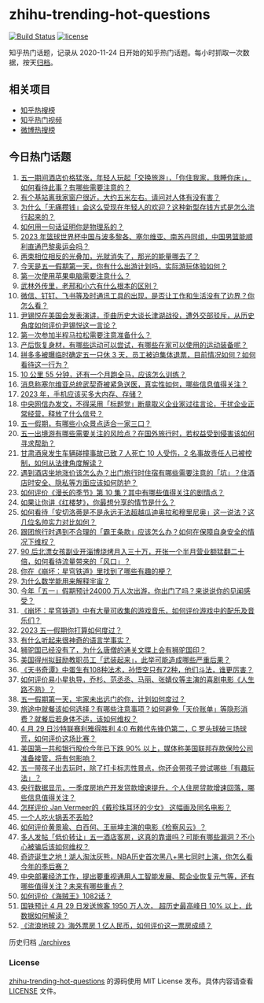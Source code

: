 # zhihu-trending-hot-questions

[![Build Status](https://github.com/justjavac/zhihu-trending-hot-questions/workflows/ci/badge.svg?branch=master)](https://github.com/justjavac/zhihu-trending-hot-questions/actions)
[![license](https://img.shields.io/github/license/justjavac/zhihu-trending-hot-questions)](https://github.com/justjavac/zhihu-trending-hot-questions/blob/master/LICENSE)

知乎热门话题，记录从 2020-11-24
日开始的知乎热门话题。每小时抓取一次数据，按天[归档](./archives)。

## 相关项目

- [知乎热搜榜](https://github.com/justjavac/zhihu-trending-top-search)
- [知乎热门视频](https://github.com/justjavac/zhihu-trending-hot-video)
- [微博热搜榜](https://github.com/justjavac/weibo-trending-hot-search)

## 今日热门话题

<!-- BEGIN -->
<!-- 最后更新时间 Sun Apr 30 2023 01:08:38 GMT+0800 (China Standard Time) -->

1. [五一期间酒店价格猛涨，年轻人玩起「交换旅游」，「你住我家，我睡你床」，如何看待此事？有哪些需要注意的？](https://www.zhihu.com/question/598097164)
1. [有个基站离我家窗户很近，大约五米左右。请问对人体有没有害？](https://www.zhihu.com/question/593255596)
1. [为什么「无痛攒钱」会这么受现在年轻人的欢迎？这种新型存钱方式是怎么流行起来的？](https://www.zhihu.com/question/597461349)
1. [如何用一句话证明你是物理系的？](https://www.zhihu.com/question/380276452)
1. [2023 年篮球世界杯中国与波多黎各、塞尔维亚、南苏丹同组，中国男篮能顺利直通巴黎奥运会吗？](https://www.zhihu.com/question/598434995)
1. [两束相位相反的光叠加，光就消失了，那光的能量哪去了？](https://www.zhihu.com/question/34125620)
1. [今天是五一假期第一天，你有什么出游计划吗，实际游玩体验如何？](https://www.zhihu.com/question/598378647)
1. [第一次使用苹果电脑需要注意什么？](https://www.zhihu.com/question/569810223)
1. [武林外传里，老邢和小六有什么根本的区别？](https://www.zhihu.com/question/411727109)
1. [微信、钉钉、飞书等及时通讯工具的出现，是否让工作和生活没有了边界？你怎么看？](https://www.zhihu.com/question/597387636)
1. [尹锡悦在美国会发表演讲，歪曲历史大谈长津湖战役，遭外交部驳斥，从历史角度如何评价尹锡悦这一言论？](https://www.zhihu.com/question/598257609)
1. [第一次参加半程马拉松需要注意准备什么？](https://www.zhihu.com/question/597546129)
1. [产后恢复身材，有哪些运动可以尝试，有哪些在家可以使用的运动装备呢？](https://www.zhihu.com/question/597238947)
1. [拼多多被曝临时确定五一只休 3 天，员工被迫集体退票，目前情况如何？如何看待这一行为？](https://www.zhihu.com/question/598242000)
1. [10 公里 55 分钟，还有一个月跑全马，应该怎么训练？](https://www.zhihu.com/question/596983283)
1. [消息称塞尔维亚总统武契奇被紧急送医，真实性如何，哪些信息值得关注？](https://www.zhihu.com/question/598244658)
1. [2023 年，手机应该买多大内存、存储？](https://www.zhihu.com/question/597884315)
1. [中央网信办发文，不得采用「标题党」断章取义企业家过往言论，干扰企业正常经营，释放了什么信号？](https://www.zhihu.com/question/598257840)
1. [五一假期，有哪些小众景点适合一家三口？](https://www.zhihu.com/question/595310734)
1. [五一出境游有哪些需要关注的风险点？在国外旅行时，若权益受到侵害该如何寻求帮助？](https://www.zhihu.com/question/597946408)
1. [甘肃酒泉发生车辆碰撞事故已致 7 人死亡 10 人受伤，2 名事故责任人已被控制，如何从法律角度解读？](https://www.zhihu.com/question/598405629)
1. [遇到酒店坐地涨价该怎么办？出门旅行时住宿有哪些需要注意的「坑」？住酒店时安全、隐私等方面应该如何防护？](https://www.zhihu.com/question/597945755)
1. [如何评价《漫长的季节》第 10 集？其中有哪些值得关注的剧情点？](https://www.zhihu.com/question/598420577)
1. [如果让你讲《红楼梦》，你最想分享的情节是什么？](https://www.zhihu.com/question/591513134)
1. [如何看待「安切洛蒂是不是永远无法超越瓜迪奥拉和穆里尼奥」这一说法？这几位名帅实力对比如何？](https://www.zhihu.com/question/597439529)
1. [跟团旅行时遇到不合理的「霸王条款」应该怎么办？如何在保障自身安全的情况下维权？](https://www.zhihu.com/question/597946309)
1. [90 后北漂女孩副业开淄博烧烤月入三十万，开张一个半月营业额猛翻二十倍，如何看待流量带来的「风口」？](https://www.zhihu.com/question/597679629)
1. [你在《崩坏：星穹铁道》里找到了哪些有趣的梗？](https://www.zhihu.com/question/598241328)
1. [为什么数学能用来解释宇宙？](https://www.zhihu.com/question/442967237)
1. [今年「五一」假期预计24000 万人次出游，你出门了吗？来说说你的见闻感受？](https://www.zhihu.com/question/598383898)
1. [《崩坏：星穹铁道》中有大量可收集的游戏音乐，如何评价游戏中的配乐及音乐们？](https://www.zhihu.com/question/598230135)
1. [2023 五一假期你打算如何度过？](https://www.zhihu.com/question/596513446)
1. [有什么听起来很神奇的语言学事实？](https://www.zhihu.com/question/588032215)
1. [狮驼国已经没有了，为什么唐僧的通关文牒上会有狮驼国印？](https://www.zhihu.com/question/508564123)
1. [美国得州拟鼓励教职员工「武装起来」，此举可能造成哪些严重后果？](https://www.zhihu.com/question/598064065)
1. [《天书奇谭》中蛋生有108种法术，孙悟空只有72种，他们斗法，谁更厉害？](https://www.zhihu.com/question/597926828)
1. [如何评价易小星执导，乔杉、范丞丞、马丽、张婧仪等主演的喜剧电影《人生路不熟》？](https://www.zhihu.com/question/582034000)
1. [五一假期第一天，宅家未出远门的你，计划如何度过？](https://www.zhihu.com/question/598377531)
1. [旅途中就餐该如何选择？有哪些注意事项？如何避免「天价账单」等隐形消费？就餐后若身体不适，该如何维权？](https://www.zhihu.com/question/597946252)
1. [4 月 29 日沙特联赛利雅得胜利 4:0 布赖代先锋仍第二，C 罗头球破三场球荒，如何评价这场比赛？](https://www.zhihu.com/question/598379025)
1. [美国第一共和银行股价今年已下跌 90% 以上，媒体称美国联邦存款保险公司准备接管，将有何影响？](https://www.zhihu.com/question/598348274)
1. [五一带孩子出去玩时，除了打卡标志性景点，你还会带孩子尝试哪些「有趣玩法」？](https://www.zhihu.com/question/595440957)
1. [央行数据显示，一季度房地产开发贷款增速提升，个人住房贷款增速回落，哪些信息值得关注？](https://www.zhihu.com/question/598258184)
1. [怎样评价 Jan Vermeer的《戴珍珠耳环的少女》 这幅画及同名电影？](https://www.zhihu.com/question/31279532)
1. [一个人吃火锅丢不丢脸?](https://www.zhihu.com/question/597989017)
1. [如何评价黄景瑜、白百何、王丽坤主演的电影《检察风云》？](https://www.zhihu.com/question/530747305)
1. [多人发帖「低价转让」五一酒店客房，这真的靠谱吗？可能有哪些漏洞？不小心被骗后该如何维权？](https://www.zhihu.com/question/598404777)
1. [奇迹诞生之地！湖人淘汰灰熊，NBA历史首次黑八+黑七同时上演，你怎么看今年的季后赛？](https://www.zhihu.com/question/598399800)
1. [中央部署经济工作，提出要重视通用人工智能发展、帮企业恢复元气等，还有哪些值得关注？未来有哪些重点？](https://www.zhihu.com/question/598417805)
1. [如何评价《海贼王》1082话？](https://www.zhihu.com/question/598374559)
1. [国铁预计 4 月 29 日发送旅客 1950 万人次， 超历史最高峰日 10% 以上，此数据如何解读？](https://www.zhihu.com/question/598387731)
1. [《流浪地球 2》海外票房 1 亿人民币，如何评价这一票房成绩？](https://www.zhihu.com/question/596153292)

<!-- END -->

历史归档 [./archives](./archives)

### License

[zhihu-trending-hot-questions](https://github.com/justjavac/zhihu-trending-hot-questions)
的源码使用 MIT License 发布。具体内容请查看 [LICENSE](./LICENSE) 文件。
